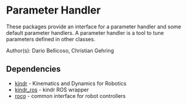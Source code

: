 Parameter Handler
=================

These packages provide an interface for a parameter handler and some default parameter handlers.
A parameter handler is a tool to tune parameters defined in other classes.

Author(s): Dario Bellicoso, Christian Gehring

Dependencies
----------------------------------------------------------------------------
* [kindr](https://github.com/ethz-asl/kindr) - Kinematics and Dynamics for Robotics
* [kindr_ros](https://github.com/ethz-asl/kindr_ros) - kindr ROS wrapper
* [roco](https://bitbucket.org/ethz-asl-lr/roco) - common interface for robot controllers

